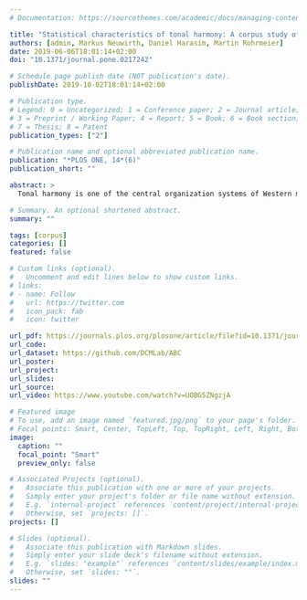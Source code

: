 ```yaml
---
# Documentation: https://sourcethemes.com/academic/docs/managing-content/

title: "Statistical characteristics of tonal harmony: A corpus study of Beethoven’s string quartets"
authors: [admin, Markus Neuwirth, Daniel Harasim, Martin Rohrmeier]
date: 2019-06-06T18:01:14+02:00
doi: "10.1371/journal.pone.0217242"

# Schedule page publish date (NOT publication's date).
publishDate: 2019-10-02T18:01:14+02:00

# Publication type.
# Legend: 0 = Uncategorized; 1 = Conference paper; 2 = Journal article;
# 3 = Preprint / Working Paper; 4 = Report; 5 = Book; 6 = Book section;
# 7 = Thesis; 8 = Patent
publication_types: ["2"]

# Publication name and optional abbreviated publication name.
publication: "*PLOS ONE, 14*(6)"
publication_short: ""

abstract: >
  Tonal harmony is one of the central organization systems of Western music. This article characterizes the statistical foundations of tonal harmony based on the computational analysis of expert annotations in a large corpus. Using resampling methods, this study shows that 1) the rank-frequency distribution of chords resembles a power law, i.e. few chords govern a large proportion of the data; 2) chord transitions are referential and chord predictability is significantly affected by distinguished chord features; 3) tonal harmony conveys directedness in time; and 4) tonal harmony operates differently at the hierarchical levels of chords and keys. These results serve to characterize tonal harmony on empirical grounds and advance the methodological state-of-the-art in digital musicology.

# Summary. An optional shortened abstract.
summary: ""

tags: [corpus]
categories: []
featured: false

# Custom links (optional).
#   Uncomment and edit lines below to show custom links.
# links:
# - name: Follow
#   url: https://twitter.com
#   icon_pack: fab
#   icon: twitter

url_pdf: https://journals.plos.org/plosone/article/file?id=10.1371/journal.pone.0217242&type=printable
url_code:
url_dataset: https://github.com/DCMLab/ABC
url_poster:
url_project:
url_slides:
url_source:
url_video: https://www.youtube.com/watch?v=UOBG5ZNgzjA

# Featured image
# To use, add an image named `featured.jpg/png` to your page's folder.
# Focal points: Smart, Center, TopLeft, Top, TopRight, Left, Right, BottomLeft, Bottom, BottomRight.
image:
  caption: ""
  focal_point: "Smart"
  preview_only: false

# Associated Projects (optional).
#   Associate this publication with one or more of your projects.
#   Simply enter your project's folder or file name without extension.
#   E.g. `internal-project` references `content/project/internal-project/index.md`.
#   Otherwise, set `projects: []`.
projects: []

# Slides (optional).
#   Associate this publication with Markdown slides.
#   Simply enter your slide deck's filename without extension.
#   E.g. `slides: "example"` references `content/slides/example/index.md`.
#   Otherwise, set `slides: ""`.
slides: ""
---
```


